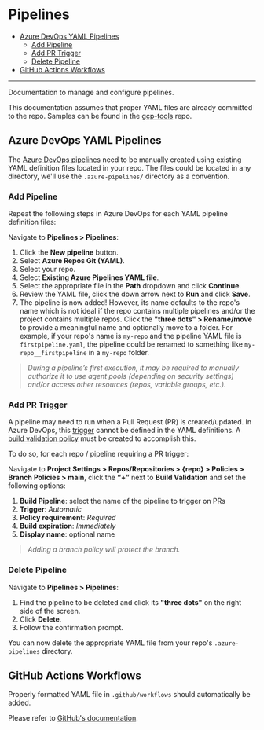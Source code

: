 # Pipelines

<!-- vscode-markdown-toc -->
* [Azure DevOps YAML Pipelines](#AzureDevOpsYAMLPipelines)
	* [Add Pipeline](#AddPipeline)
	* [Add PR Trigger](#AddPRTrigger)
	* [Delete Pipeline](#DeletePipeline)
* [GitHub Actions Workflows](#GitHubActionsWorkflows)

<!-- vscode-markdown-toc-config
	numbering=false
	autoSave=true
	/vscode-markdown-toc-config -->
<!-- /vscode-markdown-toc -->

--------------------------------------

Documentation to manage and configure pipelines.

This documentation assumes that proper YAML files are already committed to the repo. Samples can be found in the [gcp-tools](https://github.com/ssc-spc-ccoe-cei/gcp-tools/tree/main/pipeline-samples/) repo.

## <a name='AzureDevOpsYAMLPipelines'></a>Azure DevOps YAML Pipelines

The [Azure DevOps pipelines](https://learn.microsoft.com/en-us/azure/devops/pipelines/get-started/key-pipelines-concepts?view=azure-devops) need to be manually created using existing YAML definition files located in your repo.  The files could be located in any directory, we'll use the `.azure-pipelines/` directory as a convention.

### <a name='AddPipeline'></a>Add Pipeline

Repeat the following steps in Azure DevOps for each YAML pipeline definition files:

Navigate to **Pipelines > Pipelines**:

1. Click the **New pipeline** button.
1. Select **Azure Repos Git (YAML)**.
1. Select your repo.
1. Select **Existing Azure Pipelines YAML file**.
1. Select the appropriate file in the **Path** dropdown and click **Continue**.
1. Review the YAML file, click the down arrow next to **Run** and click **Save**.
1. The pipeline is now added!
However, its name defaults to the repo's name which is not ideal if the repo contains multiple pipelines and/or the project contains multiple repos.
Click the **"three dots" > Rename/move** to provide a meaningful name and optionally move to a folder.
For example, if your repo's name is `my-repo` and the pipeline YAML file is `firstpipeline.yaml`, the pipeline could be renamed to something like `my-repo__firstpipeline` in a `my-repo` folder.

> *During a pipeline’s first execution, it may be required to manually authorize it to use agent pools (depending on security settings) and/or access other resources (repos, variable groups, etc.).*

### <a name='AddPRTrigger'></a>Add PR Trigger

A pipeline may need to run when a Pull Request (PR) is created/updated. In Azure DevOps, this [trigger](https://learn.microsoft.com/en-us/azure/devops/pipelines/repos/azure-repos-git?view=azure-devops&tabs=yaml#pr-triggers) cannot be defined in the YAML definitions.  A [build validation policy](https://docs.microsoft.com/en-us/azure/devops/repos/git/branch-policies?view=azure-devops&tabs=browser#build-validation) must be created to accomplish this.

To do so, for each repo / pipeline requiring a PR trigger:

Navigate to **Project Settings > Repos/Repositories > {repo} > Policies > Branch Policies > main**, click the **“+”** next to **Build Validation** and set the following options:

1. **Build Pipeline**: select the name of the pipeline to trigger on PRs
1. **Trigger**: *Automatic*
1. **Policy requirement**: *Required*
1. **Build expiration**: *Immediately*
1. **Display name**: optional name

> *Adding a branch policy will protect the branch.*

### <a name='DeletePipeline'></a>Delete Pipeline

Navigate to **Pipelines > Pipelines**:

1. Find the pipeline to be deleted and click its **"three dots"** on the right side of the screen.
1. Click **Delete**.
1. Follow the confirmation prompt.

You can now delete the appropriate YAML file from your repo's `.azure-pipelines` directory.

## <a name='GitHubActionsWorkflows'></a>GitHub Actions Workflows

Properly formatted YAML file in `.github/workflows` should automatically be added.

Please refer to [GitHub's documentation](https://docs.github.com/en/actions/using-workflows/about-workflows).
